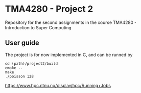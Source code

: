 # TMA4280 - Project 2
Repository for the second assignments in the course TMA4280 - Introduction to Super Computing

## User guide
The project is for now implemented in C, and can be runned by

```
cd (path)/project2/build  
cmake ..  
make  
./poisson 128
```
https://www.hpc.ntnu.no/display/hpc/Running+Jobs
